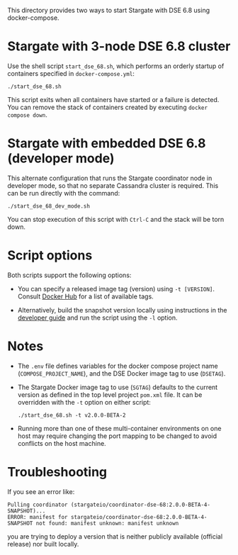 This directory provides two ways to start Stargate with DSE 6.8 using docker-compose.

# Stargate with 3-node DSE 6.8 cluster

Use the shell script `start_dse_68.sh`, which performs an orderly startup of containers 
specified in `docker-compose.yml`:

`./start_dse_68.sh`

This script exits when all containers have started or a failure is detected. You can remove
the stack of containers created by executing `docker compose down`.

# Stargate with embedded DSE 6.8 (developer mode)

This alternate configuration that runs the Stargate coordinator node in developer mode, so that no
separate Cassandra cluster is required. This can be run directly with the command:

`./start_dse_68_dev_mode.sh`

You can stop execution of this script with `Ctrl-C` and the stack will be torn down.

# Script options

Both scripts support the following options:

* You can specify a released image tag (version) using `-t [VERSION]`. Consult [Docker Hub](https://hub.docker.com/r/stargateio/coordinator-dse-68/tags) for a list of available tags.

* Alternatively, build the snapshot version locally using instructions in the [developer guide](../../DEV_GUIDE.md) and run the script using the `-l` option.

# Notes

* The `.env` file defines variables for the docker compose project name (`COMPOSE_PROJECT_NAME`),
  and the DSE Docker image tag to use (`DSETAG`).

* The Stargate Docker image tag to use (`SGTAG`) defaults to the current version as defined in the 
  top level project `pom.xml` file. It can be overridden with the `-t` option on either script:

  `./start_dse_68.sh -t v2.0.0-BETA-2`

* Running more than one of these multi-container environments on one host may require
  changing the port mapping to be changed to avoid conflicts on the host machine.

# Troubleshooting

If you see an error like:
```
Pulling coordinator (stargateio/coordinator-dse-68:2.0.0-BETA-4-SNAPSHOT)...
ERROR: manifest for stargateio/coordinator-dse-68:2.0.0-BETA-4-SNAPSHOT not found: manifest unknown: manifest unknown
```

you are trying to deploy a version that is neither publicly available (official release) nor built locally.

